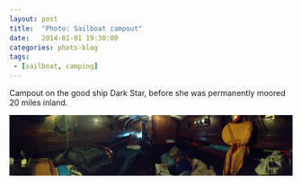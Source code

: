 ```yaml
---
layout: post
title:  "Photo: Sailboat campout"
date:   2014-01-01 19:30:00
categories: photo-blog
tags:
 - [sailboat, camping]
---
```


Campout on the good ship Dark Star, before she was permanently moored 20 miles inland.

![photo of the cabin of the sailboat Dark Star](/images/sailboat-campout-jan-2014.jpg)
